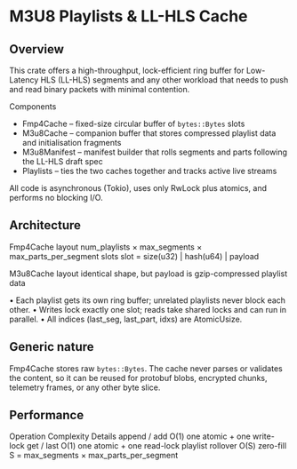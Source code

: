# M3U8 Playlists & LL-HLS Cache

## Overview

This crate offers a high-throughput, lock-efficient ring buffer for Low-Latency HLS
(LL-HLS) segments and any other workload that needs to push and read binary packets
with minimal contention.

Components

* Fmp4Cache – fixed-size circular buffer of `bytes::Bytes` slots
* M3u8Cache – companion buffer that stores compressed playlist data and
  initialisation fragments
* M3u8Manifest – manifest builder that rolls segments and parts following the
  LL-HLS draft spec
* Playlists – ties the two caches together and tracks active live streams

All code is asynchronous (Tokio), uses only RwLock plus atomics, and performs no
blocking I/O.

## Architecture

Fmp4Cache layout
    num_playlists × max_segments × max_parts_per_segment slots
        slot = size(u32) | hash(u64) | payload

M3u8Cache layout
    identical shape, but payload is gzip-compressed playlist data

• Each playlist gets its own ring buffer; unrelated playlists never block each other.
• Writes lock exactly one slot; reads take shared locks and can run in parallel.
• All indices (last_seg, last_part, idxs) are AtomicUsize.

## Generic nature

Fmp4Cache stores raw `bytes::Bytes`.  The cache never parses or validates the
content, so it can be reused for protobuf blobs, encrypted chunks, telemetry
frames, or any other byte slice.

## Performance

Operation                  Complexity   Details
append / add               O(1)         one atomic + one write-lock
get / last                 O(1)         one atomic + one read-lock
playlist rollover          O(S)         zero-fill S = max_segments × max_parts_per_segment
